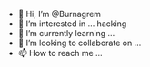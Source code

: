 - 👋 Hi, I’m @Burnagrem
- 👀 I’m interested in ... hacking
- 🌱 I’m currently learning ...
- 💞️ I’m looking to collaborate on ...
- 📫 How to reach me ...

<!---
Bannymannyx/Bannymannyx is a ✨ special ✨ repository because its `README.md` (this file) appears on your GitHub profile.
You can click the Preview link to take a look at your changes.
--->

